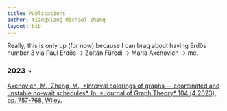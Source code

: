 ```yaml
---
title: Publications
author: Xiangxiang Michael Zheng
layout: bib
---
```


Really, this is only up (for now) because I can brag about having Erdős number 3 via
Paul Erdős $\to$ Zoltán Füredi $\to$ Maria Axenovich $\to$ me.

<h3>2023 &#172;</h3>
<a href="https://doi.org/10.1002/jgt.23003" title="Journal of Graph Theory">Axenovich, M., Zheng, M., *Interval colorings of graphs -- coordinated and unstable no-wait schedules*. In: *Journal of Graph Theory* 104 (4 2023), pp. 757-768, Wiley.</a>